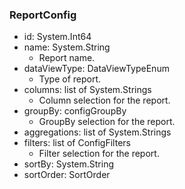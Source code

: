 ### ReportConfig
- id: System.Int64
- name: System.String
  - Report name.
- dataViewType: DataViewTypeEnum
  - Type of report.
- columns: list of System.Strings
  - Column selection for the report.
- groupBy: configGroupBy
  - GroupBy selection for the report.
- aggregations: list of System.Strings
- filters: list of ConfigFilters
  - Filter selection for the report.
- sortBy: System.String
- sortOrder: SortOrder
